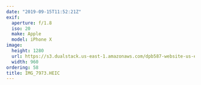 ```yaml
---
date: "2019-09-15T11:52:21Z"
exif:
  aperture: f/1.8
  iso: 20
  make: Apple
  model: iPhone X
image:
  height: 1280
  url: https://s3.dualstack.us-east-1.amazonaws.com/dpb587-website-us-east-1/asset/gallery/2019-europe-trip/6ae78a6e-a30a-2c5e-07a6-4122ba30a3a2~1280.jpg
  width: 960
ordering: 58
title: IMG_7973.HEIC
---
```

